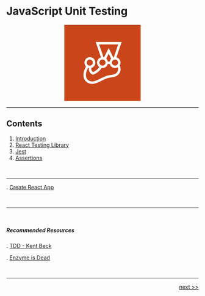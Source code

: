 # JavaScript Unit Testing

<div align="center" >
<img src="./images/jest.png" width="200px">
</div>

___

## Contents

1. [Introduction](./chapters/1_introduction.md)
2. [React Testing Library](./chapters/2_RTL.md)
3. [Jest](./chapters/3_jest.md)
4. [Assertions](./chapters/4_assertion.md)

<!--
[Enzyme]()
-->

<br />

___

. [Create React App](./chapters/bonus/create_react_app.md)

<br />

___

<br />

##### Recommended Resources

. [TDD - Kent Beck](https://www.amazon.co.uk/Test-Driven-Development-Addison-Wesley-Signature/dp/0321146530/ref=sr_1_1?crid=2PLOKSRB3B1QE&keywords=TDD+kent+beck&qid=1669153819&sprefix=t%2Caps%2C245&sr=8-1)

. [Enzyme is Dead](https://dev.to/wojtekmaj/enzyme-is-dead-now-what-ekl)

<br />

___

<div align="right">

[next >>](./chapters/1_introduction.md)
